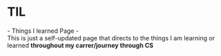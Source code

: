 # TIL
\- Things I learned  Page - <br />
This is just a self-updated page that directs to the things I am learning or learned <b />
throughout my carrer/journey through CS
